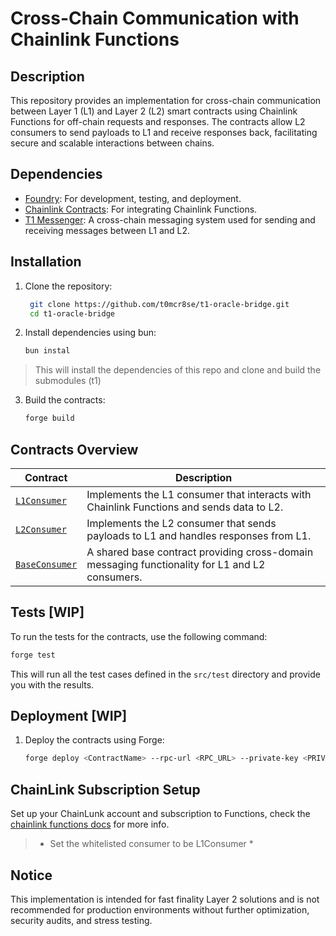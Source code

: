 # Cross-Chain Communication with Chainlink Functions

## Description
This repository provides an implementation for cross-chain communication between Layer 1 (L1) and Layer 2 (L2) smart contracts using Chainlink Functions for off-chain requests and responses. The contracts allow L2 consumers to send payloads to L1 and receive responses back, facilitating secure and scalable interactions between chains.

## Dependencies
- [Foundry](https://book.getfoundry.sh/): For development, testing, and deployment.
- [Chainlink Contracts](https://github.com/smartcontractkit/chainlink): For integrating Chainlink Functions.
- [T1 Messenger](https://github.com/t1protocol/t1/tree/canary/contracts/src/L1): A cross-chain messaging system used for sending and receiving messages between L1 and L2.

## Installation
1. Clone the repository:
   ```bash
    git clone https://github.com/t0mcr8se/t1-oracle-bridge.git
    cd t1-oracle-bridge
    ```

2. Install dependencies using bun:
   ```bash
   bun instal
   ```
> This will install the dependencies of this repo and clone and build the submodules (t1)

3. Build the contracts:
   ```bash
   forge build
   ```

## Contracts Overview

| Contract      | Description |
|---------------|-------------|
| [`L1Consumer`](./src/L1/L1Consumer.sol)  | Implements the L1 consumer that interacts with Chainlink Functions and sends data to L2. |
| [`L2Consumer`](./src/L2/L2Consumer.sol)  | Implements the L2 consumer that sends payloads to L1 and handles responses from L1. |
| [`BaseConsumer`](./src/libraries/BaseConsumer.sol) | A shared base contract providing cross-domain messaging functionality for L1 and L2 consumers. |

## Tests [WIP]
To run the tests for the contracts, use the following command:
```bash
forge test
```
This will run all the test cases defined in the `src/test` directory and provide you with the results.

## Deployment [WIP]
1. Deploy the contracts using Forge:
   ```bash
   forge deploy <ContractName> --rpc-url <RPC_URL> --private-key <PRIVATE_KEY>
   ```
## ChainLink Subscription Setup
Set up your ChainLunk account and subscription to Functions, check the [chainlink functions docs](https://docs.chain.link/chainlink-functions) for more info.

> * Set the whitelisted consumer to be L1Consumer *

## Notice
This implementation is intended for fast finality Layer 2 solutions and is not recommended for production environments without further optimization, security audits, and stress testing.